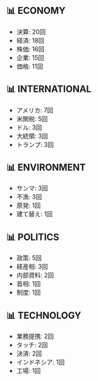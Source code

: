 ## 📊 ECONOMY
- 決算: 20回
- 経済: 18回
- 株価: 16回
- 企業: 15回
- 価格: 11回

## 📊 INTERNATIONAL
- アメリカ: 7回
- 米関税: 5回
- ドル: 3回
- 大統領: 3回
- トランプ: 3回

## 📊 ENVIRONMENT
- サンマ: 3回
- 不漁: 3回
- 原発: 1回
- 建て替え: 1回

## 📊 POLITICS
- 政策: 5回
- 経産相: 3回
- 内部資料: 2回
- 首相: 1回
- 制度: 1回

## 📊 TECHNOLOGY
- 業務提携: 2回
- タッチ: 2回
- 決済: 2回
- インドネシア: 1回
- 工場: 1回

